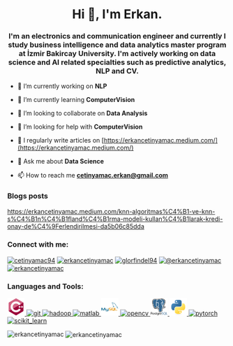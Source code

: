 <h1 align="center">Hi 👋, I'm Erkan.</h1>
<h3 align="center">I'm an electronics and communication engineer and currently I study business intelligence and data analytics master program at İzmir Bakircay University. I'm actively working on data science and AI related specialties such as predictive analytics, NLP and CV.</h3>

- 🔭 I’m currently working on **NLP**

- 🌱 I’m currently learning **ComputerVision**

- 👯 I’m looking to collaborate on **Data Analysis**

- 🤝 I’m looking for help with **ComputerVision**

- 📝 I regularly write articles on [https://erkancetinyamac.medium.com/](https://erkancetinyamac.medium.com/)

- 💬 Ask me about **Data Science**

- 📫 How to reach me **cetinyamac.erkan@gmail.com**

### Blogs posts
<https://erkancetinyamac.medium.com/knn-algoritmas%C4%B1-ve-knn-s%C4%B1n%C4%B1fland%C4%B1rma-modeli-kullan%C4%B1larak-kredi-onay-de%C4%9Ferlendirilmesi-da5b06c85dda>
<!-- BLOG-POST-LIST:END -->

<h3 align="left">Connect with me:</h3>
<p align="left">
<a href="https://twitter.com/cetinyamac94" target="blank"><img align="center" src="https://raw.githubusercontent.com/rahuldkjain/github-profile-readme-generator/master/src/images/icons/Social/twitter.svg" alt="cetinyamac94" height="30" width="40" /></a>
<a href="https://linkedin.com/in/erkancetinyamac" target="blank"><img align="center" src="https://raw.githubusercontent.com/rahuldkjain/github-profile-readme-generator/master/src/images/icons/Social/linked-in-alt.svg" alt="erkancetinyamac" height="30" width="40" /></a>
<a href="https://kaggle.com/glorfindel94" target="blank"><img align="center" src="https://raw.githubusercontent.com/rahuldkjain/github-profile-readme-generator/master/src/images/icons/Social/kaggle.svg" alt="glorfindel94" height="30" width="40" /></a>
<a href="https://medium.com/@erkancetinyamac" target="blank"><img align="center" src="https://raw.githubusercontent.com/rahuldkjain/github-profile-readme-generator/master/src/images/icons/Social/medium.svg" alt="@erkancetinyamac" height="30" width="40" /></a>
<a href="https://www.hackerrank.com/erkancetinyamac" target="blank"><img align="center" src="https://raw.githubusercontent.com/rahuldkjain/github-profile-readme-generator/master/src/images/icons/Social/hackerrank.svg" alt="erkancetinyamac" height="30" width="40" /></a>
</p>

<h3 align="left">Languages and Tools:</h3>
<p align="left"> <a href="https://www.w3schools.com/cpp/" target="_blank"> <img src="https://raw.githubusercontent.com/devicons/devicon/master/icons/cplusplus/cplusplus-original.svg" alt="cplusplus" width="40" height="40"/> </a> <a href="https://git-scm.com/" target="_blank"> <img src="https://www.vectorlogo.zone/logos/git-scm/git-scm-icon.svg" alt="git" width="40" height="40"/> </a> <a href="https://hadoop.apache.org/" target="_blank"> <img src="https://www.vectorlogo.zone/logos/apache_hadoop/apache_hadoop-icon.svg" alt="hadoop" width="40" height="40"/> </a> <a href="https://www.mathworks.com/" target="_blank"> <img src="https://upload.wikimedia.org/wikipedia/commons/2/21/Matlab_Logo.png" alt="matlab" width="40" height="40"/> </a> <a href="https://www.mysql.com/" target="_blank"> <img src="https://raw.githubusercontent.com/devicons/devicon/master/icons/mysql/mysql-original-wordmark.svg" alt="mysql" width="40" height="40"/> </a> <a href="https://opencv.org/" target="_blank"> <img src="https://www.vectorlogo.zone/logos/opencv/opencv-icon.svg" alt="opencv" width="40" height="40"/> </a> <a href="https://www.postgresql.org" target="_blank"> <img src="https://raw.githubusercontent.com/devicons/devicon/master/icons/postgresql/postgresql-original-wordmark.svg" alt="postgresql" width="40" height="40"/> </a> <a href="https://www.python.org" target="_blank"> <img src="https://raw.githubusercontent.com/devicons/devicon/master/icons/python/python-original.svg" alt="python" width="40" height="40"/> </a> <a href="https://pytorch.org/" target="_blank"> <img src="https://www.vectorlogo.zone/logos/pytorch/pytorch-icon.svg" alt="pytorch" width="40" height="40"/> </a> <a href="https://scikit-learn.org/" target="_blank"> <img src="https://upload.wikimedia.org/wikipedia/commons/0/05/Scikit_learn_logo_small.svg" alt="scikit_learn" width="40" height="40"/> </a> </p>

<p><img align="left" src="https://github-readme-stats.vercel.app/api/top-langs?username=erkancetinyamac&show_icons=true&locale=en&layout=compact" alt="erkancetinyamac" /></p>

<p>&nbsp;<img align="center" src="https://github-readme-stats.vercel.app/api?username=erkancetinyamac&show_icons=true&locale=en" alt="erkancetinyamac" /></p>

